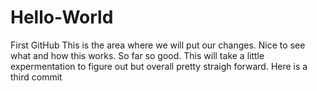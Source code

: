 # Hello-World
First GitHub
This is the area where we will put our changes.  Nice to see what and how this works.  So far so good.
This will take a little expermentation to figure out but overall pretty straigh forward.
Here is a third commit
